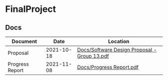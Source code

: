 # FinalProject

## Docs

Document | Date | Location
---------|------|---------
Proposal | 2021-10-18 | [Docs/Software Design Proposal - Group 13.pdf](/Docs/Software%20Design%20Proposal%20-%20Group%2013.pdf)
Progress Report | 2021-11-08 | [Docs/Progress Report.pdf](/Docs/Progress%20Report.pdf)
